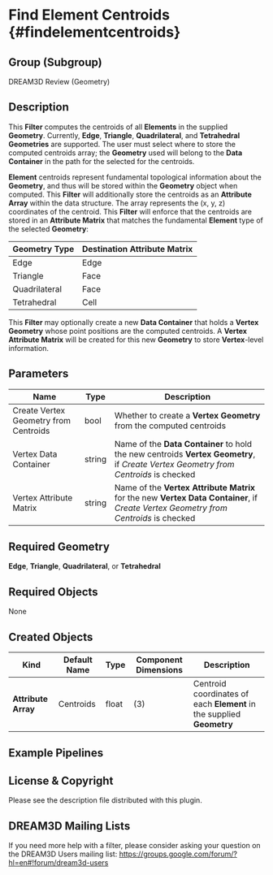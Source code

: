 Find Element Centroids {#findelementcentroids}
=============

## Group (Subgroup) ##

DREAM3D Review (Geometry)

## Description ##

This **Filter** computes the centroids of all **Elements** in the supplied **Geometry**.  Currently, **Edge**, **Triangle**, **Quadrilateral**, and **Tetrahedral** **Geometries** are supported.  The user must select where to store the computed centroids array; the **Geometry** used will belong to the **Data Container** in the path for the selected for the centroids.

**Element** centroids represent fundamental topological information about the **Geometry**, and thus will be stored within the **Geometry** object when computed.  This **Filter** will additionally store the centroids as an **Attribute Array** within the data structure.  The array represents the (x, y, z) coordinates of the centroid.  This **Filter** will enforce that the centroids are stored in an **Attribute Matrix** that matches the fundamental **Element** type of the selected **Geometry**:

| Geometry Type | Destination Attribute Matrix |
|----------|-----------|
| Edge | Edge |
| Triangle | Face |
| Quadrilateral | Face |
| Tetrahedral | Cell | 

This **Filter** may optionally create a new **Data Container** that holds a **Vertex Geometry** whose point positions are the computed centroids.  A **Vertex Attribute Matrix** will be created for this new **Geometry** to store **Vertex**-level information. 

## Parameters ##

| Name | Type | Description |
|------|------|-------------|
| Create Vertex Geometry from Centroids  | bool | Whether to create a **Vertex Geometry** from the computed centroids |
| Vertex Data Container | string | Name of the **Data Container** to hold the new centroids **Vertex Geometry**, if _Create Vertex Geometry from Centroids_ is checked |
| Vertex Attribute Matrix | string | Name of the **Vertex Attribute Matrix** for the new **Vertex Data Container**, if _Create Vertex Geometry from Centroids_ is checked  |

## Required Geometry ###

**Edge**, **Triangle**, **Quadrilateral**, or **Tetrahedral**

## Required Objects ##

None

## Created Objects ##

| Kind | Default Name | Type | Component Dimensions | Description |
|------|--------------|-------------|---------|-----|
| **Attribute Array** | Centroids | float | (3) | Centroid coordinates of each **Element** in the supplied **Geometry** |

## Example Pipelines ##



## License & Copyright ##

Please see the description file distributed with this plugin.

## DREAM3D Mailing Lists ##

If you need more help with a filter, please consider asking your question on the DREAM3D Users mailing list:
https://groups.google.com/forum/?hl=en#!forum/dream3d-users
